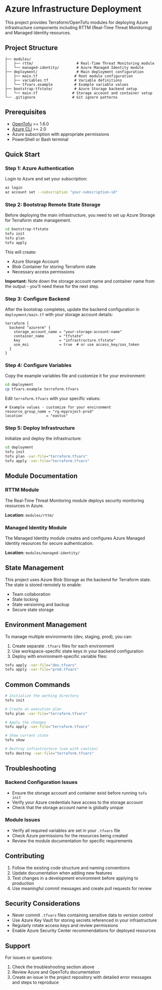# Azure Infrastructure Deployment

This project provides Terraform/OpenTofu modules for deploying Azure infrastructure components including RTTM (Real-Time Threat Monitoring) and Managed Identity resources.

## Project Structure

```
├── modules/
│   ├── rttm/                    # Real-Time Threat Monitoring module
│   └── managed-identity/        # Azure Managed Identity module
├── deployment/                  # Main deployment configuration
│   ├── main.tf                 # Root module configuration
│   ├── variables.tf            # Variable definitions
│   └── tfvars.example          # Example variable values
├── bootstrap-tfstate/          # Azure Storage backend setup
│   └── main.tf                # Storage account and container setup
└── .gitignore                 # Git ignore patterns
```

## Prerequisites

- [OpenTofu](https://opentofu.org/docs/intro/install/) >= 1.6.0
- [Azure CLI](https://docs.microsoft.com/en-us/cli/azure/install-azure-cli) >= 2.0
- Azure subscription with appropriate permissions
- PowerShell or Bash terminal

## Quick Start

### Step 1: Azure Authentication

Login to Azure and set your subscription:

```bash
az login
az account set --subscription "your-subscription-id"
```

### Step 2: Bootstrap Remote State Storage

Before deploying the main infrastructure, you need to set up Azure Storage for Terraform state management.

```bash
cd bootstrap-tfstate
tofu init
tofu plan
tofu apply
```

This will create:

- Azure Storage Account
- Blob Container for storing Terraform state
- Necessary access permissions

**Important:** Note down the storage account name and container name from the output - you'll need these for the next step.

### Step 3: Configure Backend

After the bootstrap completes, update the backend configuration in `deployment/main.tf` with your storage account details:

```hcl
terraform {
  backend "azurerm" {
    storage_account_name = "your-storage-account-name"
    container_name       = "tfstate"
    key                  = "infrastructure.tfstate"
    use_msi              = true  # or use access_key/sas_token
  }
}
```

### Step 4: Configure Variables

Copy the example variables file and customize it for your environment:

```bash
cd deployment
cp tfvars.example terraform.tfvars
```

Edit `terraform.tfvars` with your specific values:

```hcl
# Example values - customize for your environment
resource_group_name = "rg-myproject-prod"
location           = "eastus"

```

### Step 5: Deploy Infrastructure

Initialize and deploy the infrastructure:

```bash
cd deployment
tofu init
tofu plan -var-file="terraform.tfvars"
tofu apply -var-file="terraform.tfvars"
```

## Module Documentation

### RTTM Module

The Real-Time Threat Monitoring module deploys security monitoring resources in Azure.

**Location:** `modules/rttm/`

### Managed Identity Module

The Managed Identity module creates and configures Azure Managed Identity resources for secure authentication.

**Location:** `modules/managed-identity/`

## State Management

This project uses Azure Blob Storage as the backend for Terraform state. The state is stored remotely to enable:

- Team collaboration
- State locking
- State versioning and backup
- Secure state storage

## Environment Management

To manage multiple environments (dev, staging, prod), you can:

1. Create separate `.tfvars` files for each environment
2. Use workspace-specific state keys in your backend configuration
3. Deploy with environment-specific variable files:

```bash
tofu apply -var-file="dev.tfvars"
tofu apply -var-file="prod.tfvars"
```

## Common Commands

```bash
# Initialize the working directory
tofu init

# Create an execution plan
tofu plan -var-file="terraform.tfvars"

# Apply the changes
tofu apply -var-file="terraform.tfvars"

# Show current state
tofu show

# Destroy infrastructure (use with caution)
tofu destroy -var-file="terraform.tfvars"
```

## Troubleshooting

### Backend Configuration Issues

- Ensure the storage account and container exist before running `tofu init`
- Verify your Azure credentials have access to the storage account
- Check that the storage account name is globally unique

### Module Issues

- Verify all required variables are set in your `.tfvars` file
- Check Azure permissions for the resources being created
- Review the module documentation for specific requirements

## Contributing

1. Follow the existing code structure and naming conventions
2. Update documentation when adding new features
3. Test changes in a development environment before applying to production
4. Use meaningful commit messages and create pull requests for review

## Security Considerations

- Never commit `.tfvars` files containing sensitive data to version control
- Use Azure Key Vault for storing secrets referenced in your infrastructure
- Regularly rotate access keys and review permissions
- Enable Azure Security Center recommendations for deployed resources

## Support

For issues or questions:

1. Check the troubleshooting section above
2. Review Azure and OpenTofu documentation
3. Create an issue in the project repository with detailed error messages and steps to reproduce
